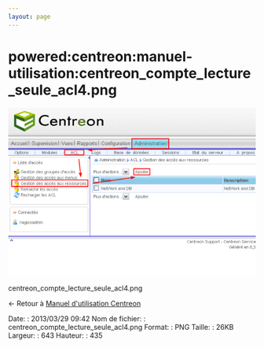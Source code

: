 ```yaml
---
layout: page
---
```


powered:centreon:manuel-utilisation:centreon\_compte\_lecture\_seule\_acl4.png
==============================================================================

[![centreon\_compte\_lecture\_seule\_acl4.png](../../../../assets/media/powered/centreon/manuel-utilisation/centreon_compte_lecture_seule_acl4.png@cache=&w=643&h=435 "centreon_compte_lecture_seule_acl4.png")](../../../../assets/media/powered/centreon/manuel-utilisation/centreon_compte_lecture_seule_acl4.png@cache= "Afficher le fichier original")

centreon\_compte\_lecture\_seule\_acl4.png

← Retour à [Manuel d'utilisation
Centreon](../../../../centreon/manuel-utilisation/start.html "centreon:manuel-utilisation:start")

Date:
:   2013/03/29 09:42
Nom de fichier:
:   centreon\_compte\_lecture\_seule\_acl4.png
Format:
:   PNG
Taille:
:   26KB
Largeur:
:   643
Hauteur:
:   435

